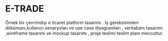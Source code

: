 # E-TRADE
Örnek bir çevrimdışı e ticaret platform tasarımı . İş gereksinimleri dökümanı,kullanıcı senaryoları ve use case diyagramları , veritabanı tasarımı ,wireframe tasarımı ve mockup tasarımı , proje teslimi teslim planı mevcuttur.
